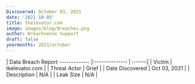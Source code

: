 ```yaml
---
Discovered: October 03, 2021
date: '2021-10-03'
title: tkelevator.com
image: images/blog/Breaches.png
author: Breachsense Support
draft: false
yearmonths: 2021/october
---
```



| Data Breach Report
------------:   |:-------------:    | :-----:|
| Victim    | tkelevator.com      | 
| Threat Actor    | Grief      | 
| Date Discovered    | Oct 03, 2021      | 
| Description    | N/A      | 
| Leak Size    | N/A      | 

